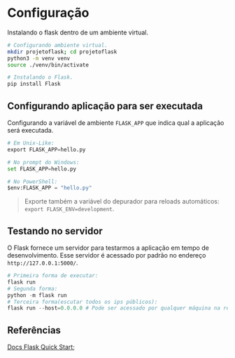# Configuração
  
Instalando o flask dentro de um ambiente virtual.
  
```sh
# Configurando ambiente virtual.
mkdir projetoflask; cd projetoflask
python3 -m venv venv
source ./venv/bin/activate

# Instalando o Flask.
pip install Flask

```
  
## Configurando aplicação para ser executada
  
Configurando a variável de ambiente `FLASK_APP` que indica qual a aplicação será executada.  

```py
# Em Unix-Like:
export FLASK_APP=hello.py

# No prompt do Windows:
set FLASK_APP=hello.py

# No PowerShell:
$env:FLASK_APP = "hello.py"
```
  
> Exporte também a variável do depurador para reloads automáticos: `export FLASK_ENV=development`.
  

## Testando no servidor
  
O Flask fornece um servidor para testarmos a aplicação em tempo de desenvolvimento. Esse servidor é acessado por padrão no endereço `http://127.0.0.1:5000/`.  
  
```py
# Primeira forma de executar:
flask run
# Segunda forma:
python -m flask run
# Terceira forma(escutar todos os ips públicos):
flask run --host=0.0.0.0 # Pode ser acessado por qualquer máquina na rede(perigoso).
```
  

## Referências
  
[Docs Flask Quick Start](http://flask.pocoo.org/docs/1.0/quickstart/#quickstart);  
